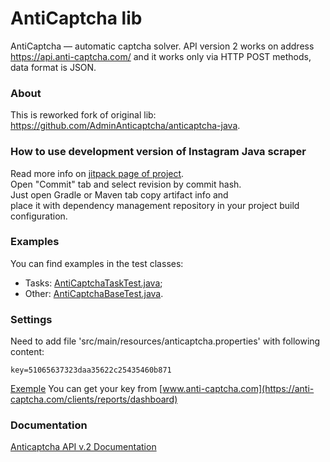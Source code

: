 AntiCaptcha lib
======================
AntiCaptcha — automatic captcha solver.
API version 2 works on address https://api.anti-captcha.com/ and it works only via HTTP POST methods, data format is JSON.


### About ###
This is reworked fork of original lib:
https://github.com/AdminAnticaptcha/anticaptcha-java.


### How to use development version of Instagram Java scraper ###
Read more info on [jitpack page of project](https://jitpack.io/#com.github.PavelSakharchuk/anticaptcha-java).  
Open "Commit" tab and select revision by commit hash.  
Just open Gradle or Maven tab copy artifact info and  
place it with dependency management repository in your project build configuration.


### Examples ###
You can find examples in the test classes:
- Tasks: [AntiCaptchaTaskTest.java](https://github.com/PavelSakharchuk/01.Instatool_anticaptcha-java/blob/master/src/test/java/AntiCaptchaTaskTest.java);
- Other: [AntiCaptchaBaseTest.java](https://github.com/PavelSakharchuk/01.Instatool_anticaptcha-java/blob/master/src/test/java/AntiCaptchaBaseTest.java).


### Settings ###
Need to add file 'src/main/resources/anticaptcha.properties' with following content:
```
key=51065637323daa35622c25435460b871
```
[Exemple](https://github.com/PavelSakharchuk/01.Instatool_anticaptcha-java/blob/master/src/main/resources/anticaptcha_exemple.properties)
You can get your key from [www.anti-captcha.com](https://anti-captcha.com/clients/reports/dashboard)


### Documentation ###
[Anticaptcha API v.2 Documentation](https://anticaptcha.atlassian.net/wiki/spaces/API/overview)
